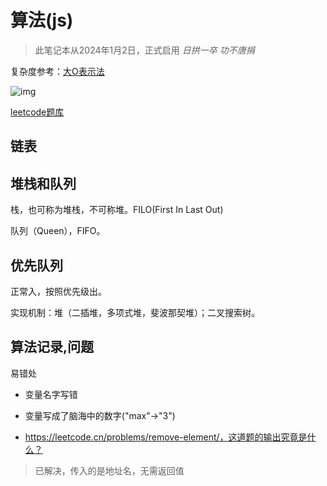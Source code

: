 # 算法(js)

> 此笔记本从2024年1月2日，正式启用
> <i>日拱一卒 功不唐捐</i>

复杂度参考：[大O表示法](https://www.bigocheatsheet.com/)

![img](https://www.bigocheatsheet.com/img/big-o-cheat-sheet-poster.png)

[leetcode题库](https://leetcode.cn/problemset/)



## 链表

## 堆栈和队列

栈，也可称为堆栈，不可称堆。FILO(First In Last Out)

队列（Queen），FIFO。

## 优先队列

正常入，按照优先级出。

实现机制：堆（二插堆，多项式堆，斐波那契堆）；二叉搜索树。

## 算法记录,问题

易错处
+ 变量名字写错
+ 变量写成了脑海中的数字("max"->"3")

+ https://leetcode.cn/problems/remove-element/，这道题的输出究竟是什么？
> 已解决，传入的是地址名，无需返回值
